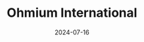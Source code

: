 ---  
layout: startup_page  
title: "Ohmium International"  
id: "ohmium.com"  
permalink: "/ohmiuminternationalohmium.com07162024/"  
website: "https://www.ohmium.com/"  
funding_round: "Series C"  
funding_amount: "$250M"  
investors: "3M, TPG Rise Climate"  
about: "Ohmium International designs, manufactures, and deploys modular, scalable proton exchange membrane (PEM) electrolyzers for cost-competitive green hydrogen production. Their technology helps customers achieve sustainable energy goals across various sectors. Ohmium is known for its efficient and high-output green hydrogen production."  
markets: "Green Hydrogen Production, Renewable Energy, Electrolyzers, Clean Energy, Manufacturing"  
hq: "Incline Village, Nevada, United States"  
founded_year: "2019"  
linkedin: "https://www.linkedin.com/company/ohmium"  
twitter: "https://twitter.com/ohmium_inc"  
instagram: ""  
facebook: ""  
crunchbase: "https://www.crunchbase.com/organization/ohmium"  
pitchbook: ""  

date_display: "16-Jul-2024"  
date: "2024-07-16"

# SEO Optimization  
meta_title: "Ohmium International - Series C Funding ($250M)"  
meta_description: "Ohmium International, Ohmium International designs, manufactures, and deploys modular, scalable proton exchange membrane (PEM) electrolyzers for cost-competitive green hydr..."  
meta_keywords: "Ohmium International, Green Hydrogen Production, Renewable Energy, Electrolyzers, Clean Energy, Manufacturing, Series C funding"  
canonical_url: "https://startup.projectstartups.com/ohmiuminternationalohmium.com07162024/"  
---